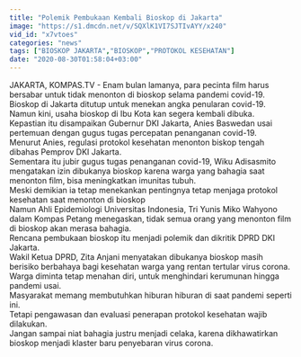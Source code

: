 ```yaml
---
title: "Polemik Pembukaan Kembali Bioskop di Jakarta"
image: "https://s1.dmcdn.net/v/SQXlK1VI7SJTIvAYY/x240"
vid_id: "x7vtoes"
categories: "news"
tags: ["BIOSKOP JAKARTA","BIOSKOP","PROTOKOL KESEHATAN"]
date: "2020-08-30T01:58:04+03:00"
---
```

JAKARTA, KOMPAS.TV - Enam bulan lamanya, para pecinta film harus bersabar untuk tidak menonton di bioskop selama pandemi covid-19.   <br>Bioskop di Jakarta ditutup untuk menekan angka penularan covid-19.   <br>Namun kini, usaha bioskop di Ibu Kota kan segera kembali dibuka.   <br>Kepastian itu disampaikan Gubernur DKI Jakarta, Anies Baswedan usai pertemuan dengan gugus tugas percepatan penanganan covid-19.   <br>Menurut Anies, regulasi protokol kesehatan menonton biskop tengah dibahas Pemprov DKI Jakarta.   <br>Sementara itu jubir gugus tugas penanganan covid-19, Wiku Adisasmito mengatakan izin dibukanya bioskop karena warga yang bahagia saat menonton film, bisa meningkatkan imunitas tubuh.    <br>Meski demikian ia tetap menekankan pentingnya tetap menjaga protokol kesehatan saat menonton di bioskop   <br>Namun Ahli Epidemiologi Universitas Indonesia, Tri Yunis Miko Wahyono dalam Kompas Petang menegaskan, tidak semua orang yang menonton film di bioskop akan merasa bahagia.   <br>Rencana pembukaan bioskop itu menjadi polemik dan dikritik DPRD DKI Jakarta.   <br>Wakil Ketua DPRD, Zita Anjani menyatakan dibukanya bioskop masih berisiko berbahaya bagi kesehatan warga yang rentan tertular virus corona.   <br>Warga diminta tetap menahan diri, untuk menghindari kerumunan hingga pandemi usai.   <br>Masyarakat memang membutuhkan hiburan hiburan di saat pandemi seperti ini.   <br>Tetapi pengawasan dan evaluasi penerapan protokol kesehatan wajib dilakukan.   <br>Jangan sampai niat bahagia justru menjadi celaka, karena dikhawatirkan bioskop menjadi klaster baru penyebaran virus corona.    <br>
